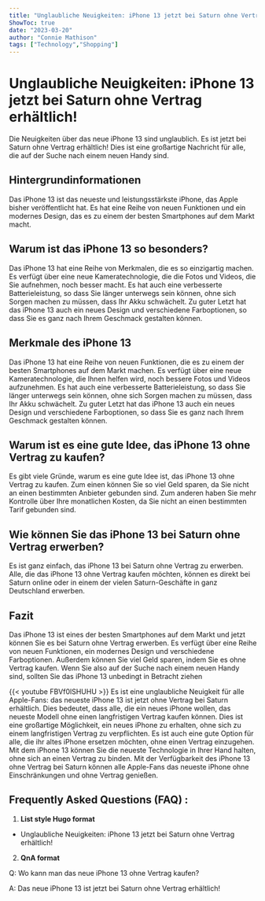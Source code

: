 ```yaml
---
title: "Unglaubliche Neuigkeiten: iPhone 13 jetzt bei Saturn ohne Vertrag erhältlich!"
ShowToc: true 
date: "2023-03-20"
author: "Connie Mathison" 
tags: ["Technology","Shopping"]
---
```

# Unglaubliche Neuigkeiten: iPhone 13 jetzt bei Saturn ohne Vertrag erhältlich!

Die Neuigkeiten über das neue iPhone 13 sind unglaublich. Es ist jetzt bei Saturn ohne Vertrag erhältlich! Dies ist eine großartige Nachricht für alle, die auf der Suche nach einem neuen Handy sind.

## Hintergrundinformationen

Das iPhone 13 ist das neueste und leistungsstärkste iPhone, das Apple bisher veröffentlicht hat. Es hat eine Reihe von neuen Funktionen und ein modernes Design, das es zu einem der besten Smartphones auf dem Markt macht.

## Warum ist das iPhone 13 so besonders?

Das iPhone 13 hat eine Reihe von Merkmalen, die es so einzigartig machen. Es verfügt über eine neue Kameratechnologie, die die Fotos und Videos, die Sie aufnehmen, noch besser macht. Es hat auch eine verbesserte Batterieleistung, so dass Sie länger unterwegs sein können, ohne sich Sorgen machen zu müssen, dass Ihr Akku schwächelt. Zu guter Letzt hat das iPhone 13 auch ein neues Design und verschiedene Farboptionen, so dass Sie es ganz nach Ihrem Geschmack gestalten können.

## Merkmale des iPhone 13

Das iPhone 13 hat eine Reihe von neuen Funktionen, die es zu einem der besten Smartphones auf dem Markt machen. Es verfügt über eine neue Kameratechnologie, die Ihnen helfen wird, noch bessere Fotos und Videos aufzunehmen. Es hat auch eine verbesserte Batterieleistung, so dass Sie länger unterwegs sein können, ohne sich Sorgen machen zu müssen, dass Ihr Akku schwächelt. Zu guter Letzt hat das iPhone 13 auch ein neues Design und verschiedene Farboptionen, so dass Sie es ganz nach Ihrem Geschmack gestalten können.

## Warum ist es eine gute Idee, das iPhone 13 ohne Vertrag zu kaufen?

Es gibt viele Gründe, warum es eine gute Idee ist, das iPhone 13 ohne Vertrag zu kaufen. Zum einen können Sie so viel Geld sparen, da Sie nicht an einen bestimmten Anbieter gebunden sind. Zum anderen haben Sie mehr Kontrolle über Ihre monatlichen Kosten, da Sie nicht an einen bestimmten Tarif gebunden sind.

## Wie können Sie das iPhone 13 bei Saturn ohne Vertrag erwerben?

Es ist ganz einfach, das iPhone 13 bei Saturn ohne Vertrag zu erwerben. Alle, die das iPhone 13 ohne Vertrag kaufen möchten, können es direkt bei Saturn online oder in einem der vielen Saturn-Geschäfte in ganz Deutschland erwerben.

## Fazit

Das iPhone 13 ist eines der besten Smartphones auf dem Markt und jetzt können Sie es bei Saturn ohne Vertrag erwerben. Es verfügt über eine Reihe von neuen Funktionen, ein modernes Design und verschiedene Farboptionen. Außerdem können Sie viel Geld sparen, indem Sie es ohne Vertrag kaufen. Wenn Sie also auf der Suche nach einem neuen Handy sind, sollten Sie das iPhone 13 unbedingt in Betracht ziehen

{{< youtube FBVf0lSHUHU >}} 
Es ist eine unglaubliche Neuigkeit für alle Apple-Fans: das neueste iPhone 13 ist jetzt ohne Vertrag bei Saturn erhältlich. Dies bedeutet, dass alle, die ein neues iPhone wollen, das neueste Modell ohne einen langfristigen Vertrag kaufen können. Dies ist eine großartige Möglichkeit, ein neues iPhone zu erhalten, ohne sich zu einem langfristigen Vertrag zu verpflichten. Es ist auch eine gute Option für alle, die ihr altes iPhone ersetzen möchten, ohne einen Vertrag einzugehen. Mit dem iPhone 13 können Sie die neueste Technologie in Ihrer Hand halten, ohne sich an einen Vertrag zu binden. Mit der Verfügbarkeit des iPhone 13 ohne Vertrag bei Saturn können alle Apple-Fans das neueste iPhone ohne Einschränkungen und ohne Vertrag genießen.

## Frequently Asked Questions (FAQ) :
1. **List style Hugo format**

- Unglaubliche Neuigkeiten: iPhone 13 jetzt bei Saturn ohne Vertrag erhältlich!

2. **QnA format**

Q: Wo kann man das neue iPhone 13 ohne Vertrag kaufen?

A: Das neue iPhone 13 ist jetzt bei Saturn ohne Vertrag erhältlich!


